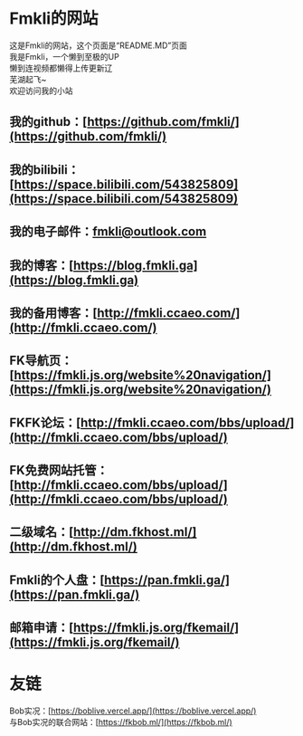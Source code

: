 # Fmkli的网站  
这是Fmkli的网站，这个页面是“README.MD”页面  
我是Fmkli，一个懒到至极的UP  
懒到连视频都懒得上传更新辽  
芜湖起飞~  
欢迎访问我的小站 
## 我的github：[https://github.com/fmkli/](https://github.com/fmkli/)   
## 我的bilibili：[https://space.bilibili.com/543825809](https://space.bilibili.com/543825809)    
## 我的电子邮件：[fmkli@outlook.com](fmkli@outlook.com)  
## 我的博客：[https://blog.fmkli.ga](https://blog.fmkli.ga)  
## 我的备用博客：[http://fmkli.ccaeo.com/](http://fmkli.ccaeo.com/)  
## FK导航页：[https://fmkli.js.org/website%20navigation/](https://fmkli.js.org/website%20navigation/)  
## FKFK论坛：[http://fmkli.ccaeo.com/bbs/upload/](http://fmkli.ccaeo.com/bbs/upload/)  
## FK免费网站托管：[http://fmkli.ccaeo.com/bbs/upload/](http://fmkli.ccaeo.com/bbs/upload/)  
## 二级域名：[http://dm.fkhost.ml/](http://dm.fkhost.ml/)  
## Fmkli的个人盘：[https://pan.fmkli.ga/](https://pan.fmkli.ga/)  
## 邮箱申请：[https://fmkli.js.org/fkemail/](https://fmkli.js.org/fkemail/)  
# 友链  
Bob实况：[https://boblive.vercel.app/](https://boblive.vercel.app/)    
与Bob实况的联合网站：[https://fkbob.ml/](https://fkbob.ml/)  



